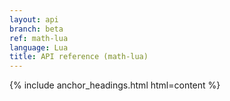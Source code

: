 ```yaml
---
layout: api
branch: beta
ref: math-lua
language: Lua
title: API reference (math-lua)
---
```

{% include anchor_headings.html html=content %}